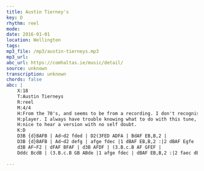 ```yaml
---
title: Austin Tierney's
key: D
rhythm: reel
mode: 
date: 2016-01-01
location: Wellington
tags:
mp3_file: /mp3/austin-tierneys.mp3
mp3_url: 
abc_url: https://comhaltas.ie/music/detail/
source: unknown
transcription: unknown
chords: false
abc: |
    X:18
    T:Austin Tierneys
    R:reel
    M:4/4
    H:From the 70's, and seems to be from a recording. I don't recognise the fiddle 
    H:player. I always have trouble knowing what to do with this tune, so its 
    H:nice to hear a version with no self doubt.
    K:D
    D3B {d}BAFB | Ad~d2 fded | D2(3FED ADFA | BdAF EB,B,2 |
    D3B {d}BAFB | Ad~d2 defg | afge fdec |1 dBAF EB,B,2 :|2 dBAF Egfe ||
    d3B AF~F2 | dFAF BFAF | d3B AFDF | (3.B.c.B AF GFEF |
    Dddc BcdB | (3.B.c.B GB ABde |1 afge fdec | dBAF EB,B,2 :|2 faec dBAF | BdAF EGFE ||
    
---
```



